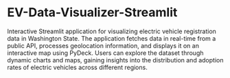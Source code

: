 # EV-Data-Visualizer-Streamlit

Interactive Streamlit application for visualizing electric vehicle registration data in Washington State. The application fetches data in real-time from a public API, processes geolocation information, and displays it on an interactive map using PyDeck. Users can explore the dataset through dynamic charts and maps, gaining insights into the distribution and adoption rates of electric vehicles across different regions.
